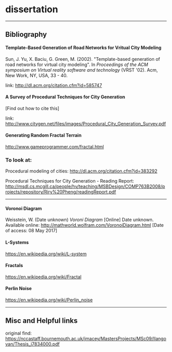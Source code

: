 # dissertation

---

## Bibliography

#### Template-Based Generation of Road Networks for Vritual City Modeling

Sun, J. Yu, X. Baciu, G. Green, M. (2002). "Template-based generation of road networks for virtual city modeling". In *Proceedings of the ACM symposium on Virtual reality software and technology* (VRST '02). Acm, New Work, NY, USA, 33 - 40.

link: http://dl.acm.org/citation.cfm?id=585747

#### A Survey of Procedural Techniques for City Generation

[Find out how to cite this]

link: http://www.citygen.net/files/images/Procedural_City_Generation_Survey.pdf

#### Generating Random Fractal Terrain

http://www.gameprogrammer.com/fractal.html

### To look at:

Procedural modeling of cities: 
http://dl.acm.org/citation.cfm?id=383292

Procedural Techniques for City Generation - Reading Report: 
http://msdl.cs.mcgill.ca/people/hv/teaching/MSBDesign/COMP763B2008/projects/repository/Riry%20Pheng/readingReport.pdf

---

#### Voronoi Diagram

Weisstein, W. (Date unknown) *Voroni Diagram* [Online] Date unknown. Available online: http://mathworld.wolfram.com/VoronoiDiagram.html [Date of access: 08 May 2017]

#### L-Systems

https://en.wikipedia.org/wiki/L-system

#### Fractals

https://en.wikipedia.org/wiki/Fractal

#### Perlin Noise

https://en.wikipedia.org/wiki/Perlin_noise

---

## Misc and Helpful links

original find: https://nccastaff.bournemouth.ac.uk/jmacey/MastersProjects/MSc09/Ilangovan/Thesis_i7834000.pdf
